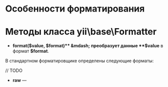Особенности форматирования
====================

# Методы класса yii\base\Formatter

* **format($value, $format)** &mdash; преобразует данные **$value** в формат **$format**.

В стандартном форматировщике определены следующие форматы:

// TODO

* **raw** &mdash;

